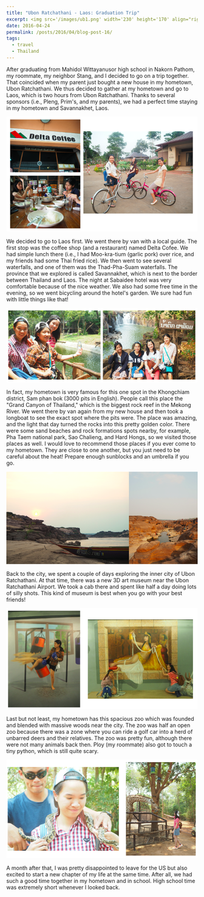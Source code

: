 ```yaml
---
title: "Ubon Ratchathani - Laos: Graduation Trip"
excerpt: <img src='/images/ub1.png' width='230' height='170' align="right" hspace="20"> After graduating from Mahidol Wittayanusor high school in Nakorn Pathom, my roommate, my neighbor Stang, and I decided to go on a trip together. That coincided when my parent just bought a new house in my hometown, Ubon Ratchathani.  We thus decided to gather at my hometown and go to Laos, which is two hours from Ubon Ratchathani. Thanks to several sponsors (i.e., Pleng, Prim's, and my parents), we had a perfect time staying in my hometown and Savannakhet, Laos. 
date: 2016-04-24
permalink: /posts/2016/04/blog-post-16/
tags:
  - travel
  - Thailand
---
```


After graduating from Mahidol Wittayanusor high school in Nakorn Pathom, my roommate, my neighbor Stang, and I decided to go on a trip together. That coincided when my parent just bought a new house in my hometown, Ubon Ratchathani.  We thus decided to gather at my hometown and go to Laos, which is two hours from Ubon Ratchathani. Thanks to several sponsors (i.e., Pleng, Prim's, and my parents), we had a perfect time staying in my hometown and Savannakhet, Laos. 

<p align="center">
  <img src="/images/ub2.png">
</p>

We decided to go to Laos first. We went there by van with a local guide. The first stop was the coffee shop (and a restaurant) named Delta Cofee. We had simple lunch there (i.e., I had Moo-kra-tium (garlic pork) over rice, and my friends had some Thai fried rice). We then went to see several waterfalls, and one of them was the Thad-Pha-Suam waterfalls. The province that we explored is called Savannakhet, which is next to the border between Thailand and Laos. The night at Sabaidee hotel was very comfortable because of the nice weather. We also had some free time in the evening, so we went bicycling around the hotel's garden. We sure had fun with little things like that! 

<p align="center">
  <img src="/images/ub3.png">
</p>

In fact, my hometown is very famous for this one spot in the Khongchiam district, Sam phan bok (3000 pits in English). People call this place the "Grand Canyon of Thailand," which is the biggest rock reef in the Mekong River. We went there by van again from my new house and then took a longboat to see the exact spot where the pits were. The place was amazing, and the light that day turned the rocks into this pretty golden color. There were some sand beaches and rock formations spots nearby, for example, Pha Taem national park, Sao Chalieng, and Hard Hongs, so we visited those places as well. I would love to recommend those places if you ever come to my hometown. They are close to one another, but you just need to be careful about the heat! Prepare enough sunblocks and an umbrella if you go. 

<p align="center">
  <img src="/images/ub4.png">
</p>

Back to the city, we spent a couple of days exploring the inner city of Ubon Ratchathani. At that time, there was a new 3D art museum near the Ubon Ratchathani Airport. We took a cab there and spent like half a day doing lots of silly shots. This kind of museum is best when you go with your best friends! 
<p align="center">
  <img src="/images/ub5.png">
</p>

Last but not least, my hometown has this spacious zoo which was founded and blended with massive woods near the city. The zoo was half an open zoo because there was a zone where you can ride a golf car into a herd of unbarred deers and their relatives. The zoo was pretty fun, although there were not many animals back then. Ploy (my roommate) also got to touch a tiny python, which is still quite scary. 

<p align="center">
  <img src="/images/ub6.png">
</p>

A month after that, I was pretty disappointed to leave for the US but also excited to start a new chapter of my life at the same time. After all, we had such a good time together in my hometown and in school. High school time was extremely short whenever I looked back. 

